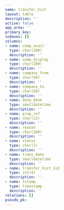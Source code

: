 ```yaml
---
name: transfer_hist
layout: table
description: ''
active: false
app_area: ''
primary_key: 
indexes: []
columns:
- name: comp_avail
  type: char(200)
  description: ''
- name: comp_display
  type: char(200)
  description: ''
- name: company_from
  type: char(50)
  description: ''
- name: company_to
  type: char(50)
  description: ''
- name: date_done
  type: smalldatetime
  description: ''
- name: prop_ref
  type: char(12)
  description: ''
- name: reason
  type: char(100)
  description: ''
- name: status
  type: char(1)
  description: ''
- name: trans_date
  type: smalldatetime
  description: ''
- name: transfer_hist_sid
  type: int(4)
  description: ''
- name: tstamp
  type: timestamp
  description: ''
relations: []
pseudo_pk: 
---
```


